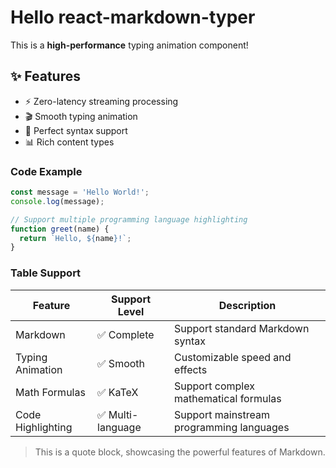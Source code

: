 # Hello react-markdown-typer

This is a **high-performance** typing animation component!

## ✨ Features

- ⚡ Zero-latency streaming processing
- 🎬 Smooth typing animation
- 🎯 Perfect syntax support
- 📊 Rich content types

### Code Example

```javascript
const message = 'Hello World!';
console.log(message);

// Support multiple programming language highlighting
function greet(name) {
  return `Hello, ${name}!`;
}
```

### Table Support

| Feature           | Support Level     | Description                              |
| ----------------- | ----------------- | ---------------------------------------- |
| Markdown          | ✅ Complete       | Support standard Markdown syntax         |
| Typing Animation  | ✅ Smooth         | Customizable speed and effects           |
| Math Formulas     | ✅ KaTeX          | Support complex mathematical formulas    |
| Code Highlighting | ✅ Multi-language | Support mainstream programming languages |

> This is a quote block, showcasing the powerful features of Markdown.
